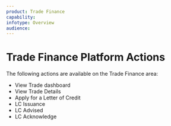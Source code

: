 ```yaml
---
product: Trade Finance
capability:
infotype: Overview
audience:
---
```


# Trade Finance Platform Actions
The following actions are available on the Trade Finance area:

* View Trade dashboard
* View Trade Details
* Apply for a Letter of Credit
* LC Issuance
* LC Advised
* LC Acknowledge
